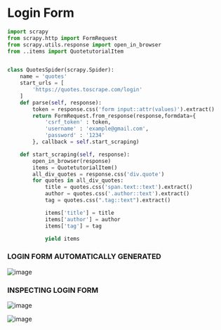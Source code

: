 # Login Form

```python
import scrapy
from scrapy.http import FormRequest
from scrapy.utils.response import open_in_browser
from ..items import QuotetutorialItem


class QuotesSpider(scrapy.Spider):
    name = 'quotes'
    start_urls = [
        'https://quotes.toscrape.com/login'
    ]
    def parse(self, response):
        token = response.css('form input::attr(values)').extract()
        return FormRequest.from_response(response,formdata={
            'csrf_token' : token,
            'username' : 'example@gmail.com',
            'password' : '1234'
        }, callback = self.start_scraping)

    def start_scraping(self, response):
        open_in_browser(response)
        items = QuotetutorialItem()
        all_div_quotes = response.css('div.quote')
        for quotes in all_div_quotes:
            title = quotes.css('span.text::text').extract()
            author = quotes.css('.author::text').extract()
            tag = quotes.css(".tag::text").extract()

            items['title'] = title
            items['author'] = author
            items['tag'] = tag

            yield items
  ```        

### LOGIN FORM AUTOMATICALLY GENERATED
![image](https://user-images.githubusercontent.com/80588277/192127313-62df0ff9-9041-4ae2-9297-d2b7847ad417.png)

### INSPECTING LOGIN FORM
![image](https://user-images.githubusercontent.com/80588277/192127371-2ae013e2-1df0-49ac-8324-f39f0281a3fb.png)


![image](https://user-images.githubusercontent.com/80588277/192127401-e31e4b32-73db-45f7-8964-1e640b6346b5.png)




